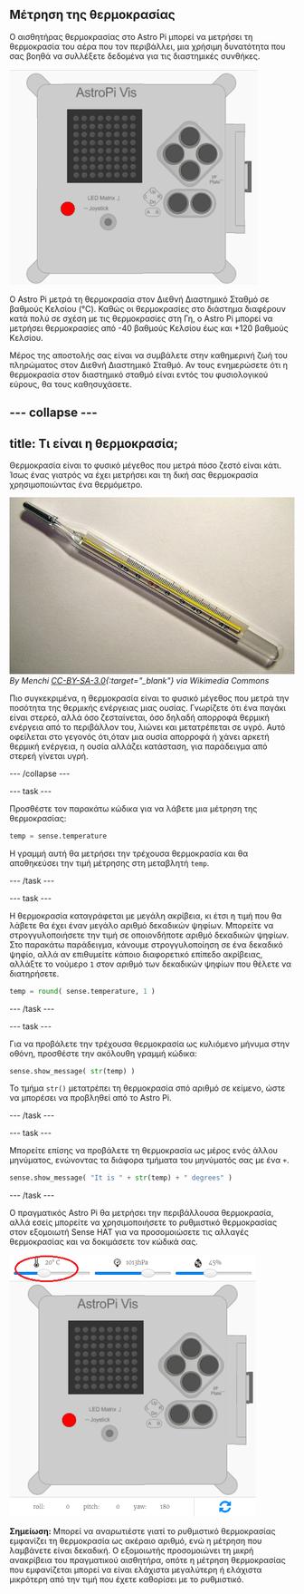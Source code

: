 ## Μέτρηση της θερμοκρασίας

Ο αισθητήρας θερμοκρασίας στο Astro Pi μπορεί να μετρήσει τη θερμοκρασία του αέρα που τον περιβάλλει, μια χρήσιμη δυνατότητα που σας βοηθά να συλλέξετε δεδομένα για τις διαστημικές συνθήκες.

![Μήνυμα για τη θερμοκρασία](images/degrees-message.gif)

Ο Astro Pi μετρά τη θερμοκρασία στον Διεθνή Διαστημικό Σταθμό σε βαθμούς Κελσίου (&deg;C). Καθώς οι θερμοκρασίες στο διάστημα διαφέρουν κατά πολύ σε σχέση με τις θερμοκρασίες στη Γη, ο Astro Pi μπορεί να μετρήσει θερμοκρασίες από -40 βαθμούς Κελσίου έως και +120 βαθμούς Κελσίου.

Μέρος της αποστολής σας είναι να συμβάλετε στην καθημερινή ζωή του πληρώματος στον Διεθνή Διαστημικό Σταθμό. Αν τους ενημερώσετε ότι η θερμοκρασία στον διαστημικό σταθμό είναι εντός του φυσιολογικού εύρους, θα τους καθησυχάσετε.

--- collapse ---
---
title: Τι είναι η θερμοκρασία;
---

Θερμοκρασία είναι το φυσικό μέγεθος που μετρά πόσο ζεστό είναι κάτι. Ίσως ένας γιατρός να έχει μετρήσει και τη δική σας θερμοκρασία χρησιμοποιώντας ένα θερμόμετρο.

![Θερμόμετρο](images/thermometer.JPG) *By Menchi [CC-BY-SA-3.0](http://creativecommons.org/licenses/by-sa/3.0/){:target="_blank"} via Wikimedia Commons*

Πιο συγκεκριμένα, η θερμοκρασία είναι το φυσικό μέγεθος που μετρά την ποσότητα της θερμικής ενέργειας μιας ουσίας. Γνωρίζετε ότι ένα παγάκι είναι στερεό, αλλά όσο ζεσταίνεται, όσο δηλαδή απορροφά θερμική ενέργεια από το περιβάλλον του, λιώνει και μετατρέπεται σε υγρό. Αυτό οφείλεται στο γεγονός ότι,όταν μια ουσία απορροφά ή χάνει αρκετή θερμική ενέργεια, η ουσία αλλάζει κατάσταση, για παράδειγμα από στερεή γίνεται υγρή.

--- /collapse ---

--- task ---

Προσθέστε τον παρακάτω κώδικα για να λάβετε μια μέτρηση της θερμοκρασίας:

```python
temp = sense.temperature
```

Η γραμμή αυτή θα μετρήσει την τρέχουσα θερμοκρασία και θα αποθηκεύσει την τιμή μέτρησης στη μεταβλητή `temp`.

--- /task ---

--- task ---

Η θερμοκρασία καταγράφεται με μεγάλη ακρίβεια, κι έτσι η τιμή που θα λάβετε θα έχει έναν μεγάλο αριθμό δεκαδικών ψηφίων. Μπορείτε να στρογγυλοποιήσετε την τιμή σε οποιονδήποτε αριθμό δεκαδικών ψηφίων. Στο παρακάτω παράδειγμα, κάνουμε στρογγυλοποίηση σε ένα δεκαδικό ψηφίο, αλλά αν επιθυμείτε κάποιο διαφορετικό επίπεδο ακρίβειας, αλλάξτε το νούμερο `1` στον αριθμό των δεκαδικών ψηφίων που θέλετε να διατηρήσετε.

```python
temp = round( sense.temperature, 1 )
```

--- /task ---

--- task ---

Για να προβάλετε την τρέχουσα θερμοκρασία ως κυλιόμενο μήνυμα στην οθόνη, προσθέστε την ακόλουθη γραμμή κώδικα:

```python
sense.show_message( str(temp) )
```

Το τμήμα `str()` μετατρέπει τη θερμοκρασία σπό αριθμό σε κείμενο, ώστε να μπορέσει να προβληθεί από το Astro Pi.

--- /task ---

--- task ---

Μπορείτε επίσης να προβάλετε τη θερμοκρασία ως μέρος ενός άλλου μηνύματος, ενώνοντας τα διάφορα τμήματα του μηνύματός σας με ένα `+`.

```python
sense.show_message( "It is " + str(temp) + " degrees" )
```

--- /task ---

Ο πραγματικός Astro Pi θα μετρήσει την περιβάλλουσα θερμοκρασία, αλλά εσείς μπορείτε να χρησιμοποιήσετε το ρυθμιστικό θερμοκρασίας στον εξομοιωτή Sense HAT για να προσομοιώσετε τις αλλαγές θερμοκρασίας και να δοκιμάσετε τον κώδικά σας.

![Ρυθμιστικό θερμοκρασίας](images/temperature-slider.png)

**Σημείωση:** Μπορεί να αναρωτιέστε γιατί το ρυθμιστικό θερμοκρασίας εμφανίζει τη θερμοκρασία ως ακέραιο αριθμό, ενώ η μέτρηση που λαμβάνετε είναι δεκαδική. Ο εξομοιωτής προσομοιώνει τη μικρή ανακρίβεια του πραγματικού αισθητήρα, οπότε η μέτρηση θερμοκρασίας που εμφανίζεται μπορεί να είναι ελάχιστα μεγαλύτερη ή ελάχιστα μικρότερη από την τιμή που έχετε καθορίσει με το ρυθμιστικό.